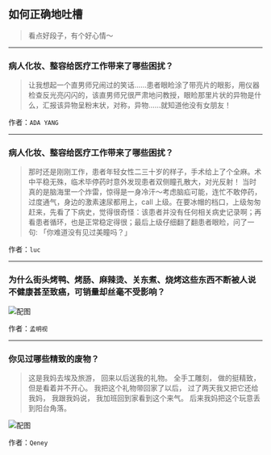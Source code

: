 ## 如何正确地吐槽

> 看点好段子，有个好心情～


 
---

### 病人化妆、整容给医疗工作带来了哪些困扰？

> 让我想起一个直男师兄闹过的笑话……患者眼睑涂了带亮片的眼影，用仪器检查反光亮闪闪的，该直男师兄很严肃地问教授，眼睑那里片状的异物是什么，汇报该异物呈粉末状，对称，异物……就知道他没有女朋友！


作者：`ADA YANG`

---

### 病人化妆、整容给医疗工作带来了哪些困扰？

> 那时还是刚刚工作，患者年轻女性二三十岁的样子，手术给上了个全麻。术中平稳无殊，临术毕停药时意外发现患者双侧瞳孔散大，对光反射！
> 当时真的是脑海里一个炸雷，惊得是一身冷汗～考虑脑疝可能，连忙不敢停药，过度通气，身边的激素速尿都用上，call 上级。在要冰帽的档口，上级匆匆赶来，先看了下病史，觉得很奇怪：该患者并没有任何相关病史记录啊；再看患者循环，也是正常稳定得很；最后上级仔细翻了翻患者眼睑，问了一句:
> 「你难道没有见过美瞳吗？」


作者：`luc`

---

### 为什么街头烤鸭、烤肠、麻辣烫、关东煮、烧烤这些东西不断被人说不健康甚至致癌，可销量却丝毫不受影响？

> 



![配图](http://pic1.zhimg.com/70/v2-954555f68685f2d3594cf0b73b37bb90_b.jpg)


作者：`孟明视`

---

### 你见过哪些精致的废物？

> 这是我妈去埃及旅游，
> 回来以后送我的礼物。
> 全手工雕刻，
> 做的挺精致，
> 但是看着并不开心。
> 我把这个礼物带回家了以后，
> 过了两天我又把它还给我妈，
> 我跟我妈说，
> 我加班回到家看到这个来气。
> 后来我妈把这个玩意丢到阳台角落。



![配图](http://pic2.zhimg.com/70/v2-96036ac9922eb095d1d93221a9209ac9_b.jpg)


作者：`Qeney`